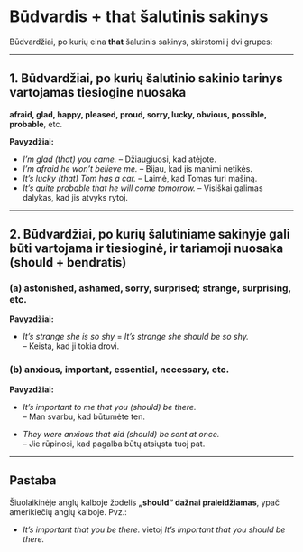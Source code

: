 # Būdvardis + that šalutinis sakinys

Būdvardžiai, po kurių eina **that** šalutinis sakinys, skirstomi į dvi grupes:

---

## 1. Būdvardžiai, po kurių šalutinio sakinio tarinys vartojamas tiesiogine nuosaka

**afraid, glad, happy, pleased, proud, sorry, lucky, obvious, possible, probable**, etc.

**Pavyzdžiai:**
- *I’m glad (that) you came.* – Džiaugiuosi, kad atėjote.  
- *I’m afraid he won’t believe me.* – Bijau, kad jis manimi netikės.  
- *It’s lucky (that) Tom has a car.* – Laimė, kad Tomas turi mašiną.  
- *It’s quite probable that he will come tomorrow.* – Visiškai galimas dalykas, kad jis atvyks rytoj.

---

## 2. Būdvardžiai, po kurių šalutiniame sakinyje gali būti vartojama ir tiesioginė, ir tariamoji nuosaka (**should + bendratis**)

### (a) astonished, ashamed, sorry, surprised; strange, surprising, etc.

**Pavyzdžiai:**
- *It’s strange she is so shy* = *It’s strange she should be so shy.*  
  – Keista, kad ji tokia drovi.

### (b) anxious, important, essential, necessary, etc.

**Pavyzdžiai:**
- *It’s important to me that you (should) be there.*  
  – Man svarbu, kad būtumėte ten.  

- *They were anxious that aid (should) be sent at once.*  
  – Jie rūpinosi, kad pagalba būtų atsiųsta tuoj pat.

---

## Pastaba
Šiuolaikinėje anglų kalboje žodelis **„should“ dažnai praleidžiamas**, ypač amerikiečių anglų kalboje. Pvz.:  
- *It’s important that you be there.* vietoj *It’s important that you should be there.*
